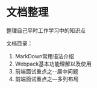 # 文档整理

整理自己平时工作学习中的知识点



文档目录：

1. MarkDown常用语法介绍
2. Webpack基本功能理解以及使用
3. 前端面试重点之--居中问题
4. 前端面试重点之—多列布局